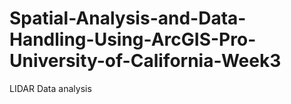# Spatial-Analysis-and-Data-Handling-Using-ArcGIS-Pro-University-of-California-Week3
LIDAR Data analysis
